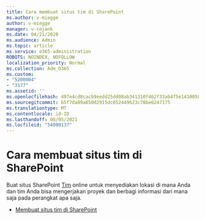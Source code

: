 ```yaml
---
title: Cara membuat situs tim di SharePoint
ms.author: v-miegge
author: v-miegge
manager: v-cojank
ms.date: 04/21/2020
ms.audience: Admin
ms.topic: article
ms.service: o365-administration
ROBOTS: NOINDEX, NOFOLLOW
localization_priority: Normal
ms.collection: Adm_O365
ms.custom:
- "5200004"
- "3177"
ms.assetid: ''
ms.openlocfilehash: 497e4cd8cacb9eedd25dd08ab341310f462f33ab4f5e1410058f34e99d2e7d75
ms.sourcegitcommit: b5f7da89a650d2915dc652449623c78be6247175
ms.translationtype: MT
ms.contentlocale: id-ID
ms.lasthandoff: 08/05/2021
ms.locfileid: "54080137"
---
```

# <a name="how-to-create-a-team-site-in-sharepoint"></a>Cara membuat situs tim di SharePoint

Buat situs SharePoint [Tim](https://support.office.com/article/what-is-a-sharepoint-team-site-75545757-36c3-46a7-beed-0aaa74f0401e) online untuk menyediakan lokasi di mana Anda dan tim Anda bisa mengerjakan proyek dan berbagi informasi dari mana saja pada perangkat apa saja.

* [Membuat situs tim di SharePoint](https://support.office.com/article/create-a-team-site-in-sharepoint-ef10c1e7-15f3-42a3-98aa-b5972711777d)